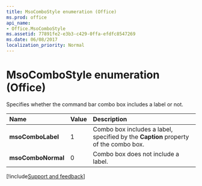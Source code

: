 ```yaml
---
title: MsoComboStyle enumeration (Office)
ms.prod: office
api_name:
- Office.MsoComboStyle
ms.assetid: 77891fe2-e3b3-c429-0ffa-efdfc8547269
ms.date: 06/08/2017
localization_priority: Normal
---
```



# MsoComboStyle enumeration (Office)

Specifies whether the command bar combo box includes a label or not.



|Name|Value|Description|
|:-----|:-----|:-----|
|**msoComboLabel**|1|Combo box includes a label, specified by the  **Caption** property of the combo box.|
|**msoComboNormal**|0|Combo box does not include a label.|

[!include[Support and feedback](~/includes/feedback-boilerplate.md)]